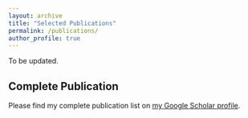 ```yaml
---
layout: archive
title: "Selected Publications"
permalink: /publications/
author_profile: true
---
```


To be updated.

## Complete Publication
Please find my complete publication list on <a href="https://scholar.google.com/citations?user=NgRN_6kAAAAJ&hl=en">my Google Scholar profile</a>.
